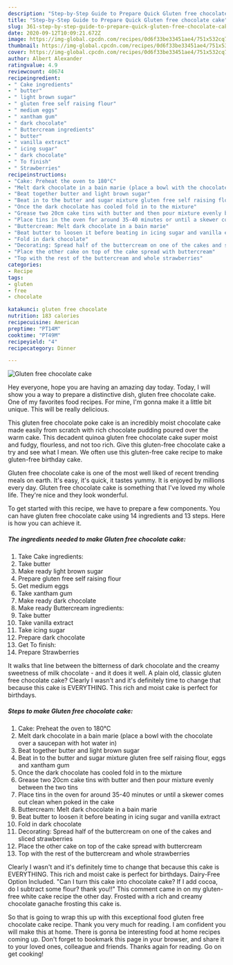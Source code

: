 ```yaml
---
description: "Step-by-Step Guide to Prepare Quick Gluten free chocolate cake"
title: "Step-by-Step Guide to Prepare Quick Gluten free chocolate cake"
slug: 361-step-by-step-guide-to-prepare-quick-gluten-free-chocolate-cake
date: 2020-09-12T10:09:21.672Z
image: https://img-global.cpcdn.com/recipes/0d6f33be33451ae4/751x532cq70/gluten-free-chocolate-cake-recipe-main-photo.jpg
thumbnail: https://img-global.cpcdn.com/recipes/0d6f33be33451ae4/751x532cq70/gluten-free-chocolate-cake-recipe-main-photo.jpg
cover: https://img-global.cpcdn.com/recipes/0d6f33be33451ae4/751x532cq70/gluten-free-chocolate-cake-recipe-main-photo.jpg
author: Albert Alexander
ratingvalue: 4.9
reviewcount: 40674
recipeingredient:
- " Cake ingredients"
- " butter"
- " light brown sugar"
- " gluten free self raising flour"
- " medium eggs"
- " xantham gum"
- " dark chocolate"
- " Buttercream ingredients"
- " butter"
- " vanilla extract"
- " icing sugar"
- " dark chocolate"
- " To finish"
- " Strawberries"
recipeinstructions:
- "Cake: Preheat the oven to 180°C"
- "Melt dark chocolate in a bain marie (place a bowl with the chocolate over a saucepan with hot water in)"
- "Beat together butter and light brown sugar"
- "Beat in to the butter and sugar mixture gluten free self raising flour, eggs and xantham gum"
- "Once the dark chocolate has cooled fold in to the mixture"
- "Grease two 20cm cake tins with butter and then pour mixture evenly between the two tins"
- "Place tins in the oven for around 35-40 minutes or until a skewer comes out clean when poked in the cake"
- "Buttercream: Melt dark chocolate in a bain marie"
- "Beat butter to loosen it before beating in icing sugar and vanilla extract"
- "Fold in dark chocolate"
- "Decorating: Spread half of the buttercream on one of the cakes and sliced strawberries"
- "Place the other cake on top of the cake spread with buttercream"
- "Top with the rest of the buttercream and whole strawberries"
categories:
- Recipe
tags:
- gluten
- free
- chocolate

katakunci: gluten free chocolate 
nutrition: 183 calories
recipecuisine: American
preptime: "PT14M"
cooktime: "PT49M"
recipeyield: "4"
recipecategory: Dinner

---
```



![Gluten free chocolate cake](https://img-global.cpcdn.com/recipes/0d6f33be33451ae4/751x532cq70/gluten-free-chocolate-cake-recipe-main-photo.jpg)

Hey everyone, hope you are having an amazing day today. Today, I will show you a way to prepare a distinctive dish, gluten free chocolate cake. One of my favorites food recipes. For mine, I'm gonna make it a little bit unique. This will be really delicious.

This gluten free chocolate poke cake is an incredibly moist chocolate cake made easily from scratch with rich chocolate pudding poured over the warm cake. This decadent quinoa gluten free chocolate cake super moist and fudgy, flourless, and not too rich. Give this gluten-free chocolate cake a try and see what I mean. We often use this gluten-free cake recipe to make gluten-free birthday cake.

Gluten free chocolate cake is one of the most well liked of recent trending meals on earth. It's easy, it's quick, it tastes yummy. It is enjoyed by millions every day. Gluten free chocolate cake is something that I've loved my whole life. They're nice and they look wonderful.


To get started with this recipe, we have to prepare a few components. You can have gluten free chocolate cake using 14 ingredients and 13 steps. Here is how you can achieve it.

<!--inarticleads1-->

##### The ingredients needed to make Gluten free chocolate cake:

1. Take  Cake ingredients:
1. Take  butter
1. Make ready  light brown sugar
1. Prepare  gluten free self raising flour
1. Get  medium eggs
1. Take  xantham gum
1. Make ready  dark chocolate
1. Make ready  Buttercream ingredients:
1. Take  butter
1. Take  vanilla extract
1. Take  icing sugar
1. Prepare  dark chocolate
1. Get  To finish:
1. Prepare  Strawberries


It walks that line between the bitterness of dark chocolate and the creamy sweetness of milk chocolate - and it does it well. A plain old, classic gluten free chocolate cake? Clearly I wasn&#39;t and it&#39;s definitely time to change that because this cake is EVERYTHING. This rich and moist cake is perfect for birthdays. 

<!--inarticleads2-->

##### Steps to make Gluten free chocolate cake:

1. Cake: Preheat the oven to 180°C
1. Melt dark chocolate in a bain marie (place a bowl with the chocolate over a saucepan with hot water in)
1. Beat together butter and light brown sugar
1. Beat in to the butter and sugar mixture gluten free self raising flour, eggs and xantham gum
1. Once the dark chocolate has cooled fold in to the mixture
1. Grease two 20cm cake tins with butter and then pour mixture evenly between the two tins
1. Place tins in the oven for around 35-40 minutes or until a skewer comes out clean when poked in the cake
1. Buttercream: Melt dark chocolate in a bain marie
1. Beat butter to loosen it before beating in icing sugar and vanilla extract
1. Fold in dark chocolate
1. Decorating: Spread half of the buttercream on one of the cakes and sliced strawberries
1. Place the other cake on top of the cake spread with buttercream
1. Top with the rest of the buttercream and whole strawberries


Clearly I wasn&#39;t and it&#39;s definitely time to change that because this cake is EVERYTHING. This rich and moist cake is perfect for birthdays. Dairy-Free Option Included. &#34;Can I turn this cake into chocolate cake? If I add cocoa, do I subtract some flour? thank you!!&#34; This comment came in on my gluten-free white cake recipe the other day. Frosted with a rich and creamy chocolate ganache frosting this cake is. 

So that is going to wrap this up with this exceptional food gluten free chocolate cake recipe. Thank you very much for reading. I am confident you will make this at home. There is gonna be interesting food at home recipes coming up. Don't forget to bookmark this page in your browser, and share it to your loved ones, colleague and friends. Thanks again for reading. Go on get cooking!
